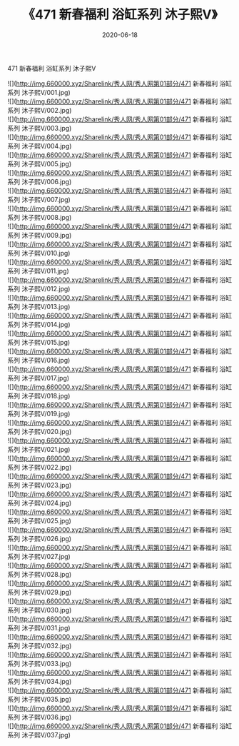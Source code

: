 ﻿---
layout: post
title:  《471 新春福利 浴缸系列 沐子熙V》
date:   2020-06-18
img: http://img.660000.xyz/Sharelink/秀人网/秀人网第01部分/471 新春福利 浴缸系列 沐子熙V/000.jpg
categories: [美女, 清纯, 唯美]
---

471 新春福利 浴缸系列 沐子熙V

  ![](http://img.660000.xyz/Sharelink/秀人网/秀人网第01部分/471 新春福利 浴缸系列 沐子熙V/001.jpg) <br> ![](http://img.660000.xyz/Sharelink/秀人网/秀人网第01部分/471 新春福利 浴缸系列 沐子熙V/002.jpg) <br> ![](http://img.660000.xyz/Sharelink/秀人网/秀人网第01部分/471 新春福利 浴缸系列 沐子熙V/003.jpg) <br> ![](http://img.660000.xyz/Sharelink/秀人网/秀人网第01部分/471 新春福利 浴缸系列 沐子熙V/004.jpg) <br> ![](http://img.660000.xyz/Sharelink/秀人网/秀人网第01部分/471 新春福利 浴缸系列 沐子熙V/005.jpg) <br> ![](http://img.660000.xyz/Sharelink/秀人网/秀人网第01部分/471 新春福利 浴缸系列 沐子熙V/006.jpg) <br> ![](http://img.660000.xyz/Sharelink/秀人网/秀人网第01部分/471 新春福利 浴缸系列 沐子熙V/007.jpg) <br> ![](http://img.660000.xyz/Sharelink/秀人网/秀人网第01部分/471 新春福利 浴缸系列 沐子熙V/008.jpg) <br> ![](http://img.660000.xyz/Sharelink/秀人网/秀人网第01部分/471 新春福利 浴缸系列 沐子熙V/009.jpg) <br> ![](http://img.660000.xyz/Sharelink/秀人网/秀人网第01部分/471 新春福利 浴缸系列 沐子熙V/010.jpg) <br> ![](http://img.660000.xyz/Sharelink/秀人网/秀人网第01部分/471 新春福利 浴缸系列 沐子熙V/011.jpg) <br> ![](http://img.660000.xyz/Sharelink/秀人网/秀人网第01部分/471 新春福利 浴缸系列 沐子熙V/012.jpg) <br> ![](http://img.660000.xyz/Sharelink/秀人网/秀人网第01部分/471 新春福利 浴缸系列 沐子熙V/013.jpg) <br> ![](http://img.660000.xyz/Sharelink/秀人网/秀人网第01部分/471 新春福利 浴缸系列 沐子熙V/014.jpg) <br> ![](http://img.660000.xyz/Sharelink/秀人网/秀人网第01部分/471 新春福利 浴缸系列 沐子熙V/015.jpg) <br> ![](http://img.660000.xyz/Sharelink/秀人网/秀人网第01部分/471 新春福利 浴缸系列 沐子熙V/016.jpg) <br> ![](http://img.660000.xyz/Sharelink/秀人网/秀人网第01部分/471 新春福利 浴缸系列 沐子熙V/017.jpg) <br> ![](http://img.660000.xyz/Sharelink/秀人网/秀人网第01部分/471 新春福利 浴缸系列 沐子熙V/018.jpg) <br> ![](http://img.660000.xyz/Sharelink/秀人网/秀人网第01部分/471 新春福利 浴缸系列 沐子熙V/019.jpg) <br> ![](http://img.660000.xyz/Sharelink/秀人网/秀人网第01部分/471 新春福利 浴缸系列 沐子熙V/020.jpg) <br> ![](http://img.660000.xyz/Sharelink/秀人网/秀人网第01部分/471 新春福利 浴缸系列 沐子熙V/021.jpg) <br> ![](http://img.660000.xyz/Sharelink/秀人网/秀人网第01部分/471 新春福利 浴缸系列 沐子熙V/022.jpg) <br> ![](http://img.660000.xyz/Sharelink/秀人网/秀人网第01部分/471 新春福利 浴缸系列 沐子熙V/023.jpg) <br> ![](http://img.660000.xyz/Sharelink/秀人网/秀人网第01部分/471 新春福利 浴缸系列 沐子熙V/024.jpg) <br> ![](http://img.660000.xyz/Sharelink/秀人网/秀人网第01部分/471 新春福利 浴缸系列 沐子熙V/025.jpg) <br> ![](http://img.660000.xyz/Sharelink/秀人网/秀人网第01部分/471 新春福利 浴缸系列 沐子熙V/026.jpg) <br> ![](http://img.660000.xyz/Sharelink/秀人网/秀人网第01部分/471 新春福利 浴缸系列 沐子熙V/027.jpg) <br> ![](http://img.660000.xyz/Sharelink/秀人网/秀人网第01部分/471 新春福利 浴缸系列 沐子熙V/028.jpg) <br> ![](http://img.660000.xyz/Sharelink/秀人网/秀人网第01部分/471 新春福利 浴缸系列 沐子熙V/029.jpg) <br> ![](http://img.660000.xyz/Sharelink/秀人网/秀人网第01部分/471 新春福利 浴缸系列 沐子熙V/030.jpg) <br> ![](http://img.660000.xyz/Sharelink/秀人网/秀人网第01部分/471 新春福利 浴缸系列 沐子熙V/031.jpg) <br> ![](http://img.660000.xyz/Sharelink/秀人网/秀人网第01部分/471 新春福利 浴缸系列 沐子熙V/032.jpg) <br> ![](http://img.660000.xyz/Sharelink/秀人网/秀人网第01部分/471 新春福利 浴缸系列 沐子熙V/033.jpg) <br> ![](http://img.660000.xyz/Sharelink/秀人网/秀人网第01部分/471 新春福利 浴缸系列 沐子熙V/034.jpg) <br> ![](http://img.660000.xyz/Sharelink/秀人网/秀人网第01部分/471 新春福利 浴缸系列 沐子熙V/035.jpg) <br> ![](http://img.660000.xyz/Sharelink/秀人网/秀人网第01部分/471 新春福利 浴缸系列 沐子熙V/036.jpg) <br> ![](http://img.660000.xyz/Sharelink/秀人网/秀人网第01部分/471 新春福利 浴缸系列 沐子熙V/037.jpg) <br>